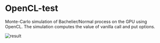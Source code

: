 # OpenCL-test

Monte-Carlo simulation of Bachelier/Normal process on the GPU using OpenCL. The simulation computes the value of vanilla call and put options.

![result](https://user-images.githubusercontent.com/49154901/117677951-37e3c800-b1af-11eb-90f8-57e1c1b2f6ad.png)
